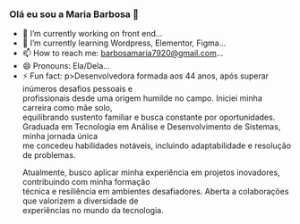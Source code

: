 ### Olá eu sou a Maria Barbosa 👋



- 🔭 I’m currently working on front end...
- 🌱 I’m currently learning Wordpress, Elementor, Figma...
- 📫 How to reach me: barbosamaria7920@gmail.com...
- 😄 Pronouns: Ela/Dela...
- ⚡ Fun fact: p>Desenvolvedora formada aos 44 anos, após superar inúmeros desafios pessoais e <br> profissionais desde uma origem humilde no campo. Iniciei minha carreira como mãe solo, <br> equilibrando sustento familiar e busca constante por oportunidades.<br>  Graduada em Tecnologia em Análise e Desenvolvimento de Sistemas, minha jornada única <br> me concedeu habilidades notáveis, incluindo adaptabilidade e resolução de problemas.</p>
            <p>Atualmente, busco aplicar minha experiência em projetos inovadores, contribuindo com minha formação <br>técnica e resiliência em ambientes desafiadores. Aberta a colaborações que valorizem a diversidade de <br>experiências no mundo da tecnologia.</p>
            <div class="container">
